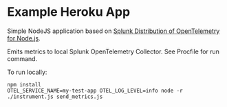 # Example Heroku App

Simple NodeJS application based on [Splunk Distribution of OpenTelemetry for Node.js](https://github.com/signalfx/splunk-otel-js).

Emits metrics to local Splunk OpenTelemetry Collector. See Procfile for run command.


To run locally:
```
npm install
OTEL_SERVICE_NAME=my-test-app OTEL_LOG_LEVEL=info node -r ./instrument.js send_metrics.js
```
